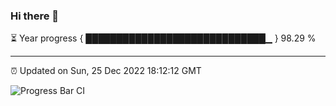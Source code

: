 ### Hi there 👋

⏳ Year progress { █████████████████████████████▁ } 98.29 %

---

⏰ Updated on Sun, 25 Dec 2022 18:12:12 GMT

![Progress Bar CI](https://github.com/liununu/liununu/workflows/Progress%20Bar%20CI/badge.svg)
